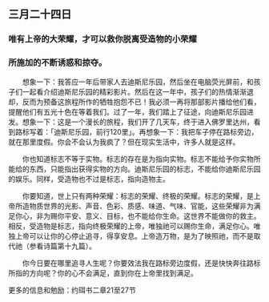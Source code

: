 ## 三月二十四日

### 唯有上帝的大荣耀，才可以救你脱离受造物的小荣耀

### 所施加的不断诱惑和掠夺。

&emsp;&emsp;想象一下：我答应一年后带家人去迪斯尼乐园，然后坐在电脑荧光屏前，和孩子们一起看介绍迪斯尼乐园的精彩影片。然后在这一年中，孩子们的热情渐渐退却，反而为预备这旅程所作的牺牲抱怨不已！我必须一再将那部影片播给他们看，提醒他们有五光十色在等着我们。过了一年，我们踏上了征途，向迪斯尼乐园进发。想象一下：这是一个漫长的旅程，我们开了几天车，终于进入佛罗里达州，看到路标写着：「迪斯尼乐园，前行120里」。再想象一下：我把车子停在路标旁边，就在那里度假。你会不会认为我疯了？但在现实生活中，许多人就是这样。

&emsp;&emsp;你也知道标志不等于实物。标志的存在是为指向实物。标志不能给予你实物所能给的东西，只能指出获得实物的方向。迪斯尼乐园的标志，不能给你迪斯尼乐园的娱乐。同样，受造物也不过是标志，指向造物主。

&emsp;&emsp;你要知道，世上只有两种荣耀：标志的荣耀、终极的荣耀。标志的荣耀，是上帝所造物质世界的光影、声音、色彩、质感、味道、气味、官能，这些荣耀非为满足你心，非为赐你平安、意义、目标，也不能给你生命。这世界不能做你的救主。相反，受造物是标志，指向终极荣耀的上帝，唯独祂可以赐你生命，满足你心。唯独上帝可以让你的心停止追寻，得享安息。上帝造万物，是为了映照祂，而不是取代祂（参看诗篇第十九篇）。

&emsp;&emsp;你今日要在哪里追寻人生呢？你要效法我在路标旁边度假，还是快快奔往路标所指的方向呢？你的心不会满足，直到你在上帝里找到满足。

更多的信息和勉励：约珥书二章21至27节